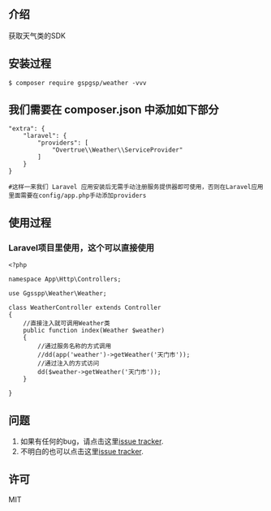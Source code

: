 ## 介绍
<p color="blue">获取天气类的SDK</p> 

## 安装过程

```shell
$ composer require gspgsp/weather -vvv
```
## 我们需要在 composer.json 中添加如下部分
```
"extra": {
    "laravel": {
        "providers": [
            "Overtrue\\Weather\\ServiceProvider"
        ]
    }
}

#这样一来我们 Laravel 应用安装后无需手动注册服务提供器即可使用，否则在Laravel应用里面需要在config/app.php手动添加providers
``` 

## 使用过程
### Laravel项目里使用，这个可以直接使用
```
<?php

namespace App\Http\Controllers;

use Ggsspp\Weather\Weather;

class WeatherController extends Controller
{
    //直接注入就可调用Weather类
    public function index(Weather $weather)
    {
        //通过服务名称的方式调用
        //dd(app('weather')->getWeather('天门市'));
        //通过注入的方式访问
        dd($weather->getWeather('天门市'));
    }

}
```

## 问题
1. 如果有任何的bug，请点击这里[issue tracker](https://github.com/gspgsp/weather/issues).
2. 不明白的也可以点击这里[issue tracker](https://github.com/gspgsp/weather/issues).

## 许可

MIT